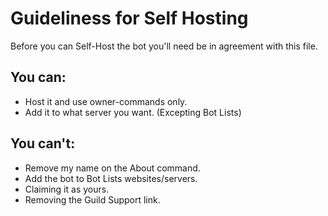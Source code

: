 # Guideliness for Self Hosting

Before you can Self-Host the bot you'll need be in agreement with this file.

## You can:

- Host it and use owner-commands only.
- Add it to what server you want. (Excepting Bot Lists)

## You can't:

- Remove my name on the About command.
- Add the bot to Bot Lists websites/servers.
- Claiming it as yours.
- Removing the Guild Support link.
